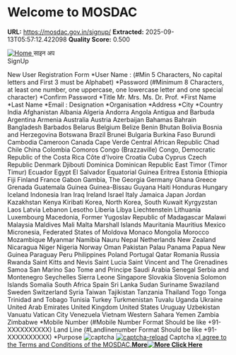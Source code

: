 # Welcome to MOSDAC

**URL:** https://mosdac.gov.in/signup/
**Extracted:** 2025-09-13T05:57:12.422098
**Quality Score:** 0.500

[ ![Home](https://mosdac.gov.in/sites/default/files/mosdac_small.png) ](https://mosdac.gov.in/ "Home")
साइन अप  
SignUp  

New User Registration Form
*User Name : (#Min 5 Characters, No capital letters and First 3 must be Alphabet)
*Password (#Minimum 8 Characters, at least one number, one uppercase, one lowercase letter and one special character)
*Confirm Password
*Title Mr. Mrs. Ms. Dr. Prof.
*First Name
*Last Name
*Email :
Designation
*Organisation
*Address
*City
*Country India Afghanistan Albania Algeria Andorra Angola Antigua and Barbuda Argentina Armenia Australia Austria Azerbaijan Bahamas Bahrain Bangladesh Barbados Belarus Belgium Belize Benin Bhutan Bolivia Bosnia and Herzegovina Botswana Brazil Brunei Bulgaria Burkina Faso Burundi Cambodia Cameroon Canada Cape Verde Central African Republic Chad Chile China Colombia Comoros Congo (Brazzaville) Congo, Democratic Republic of the Costa Rica Côte d'Ivoire Croatia Cuba Cyprus Czech Republic Denmark Djibouti Dominica Dominican Republic East Timor (Timor Timur) Ecuador Egypt El Salvador Equatorial Guinea Eritrea Estonia Ethiopia Fiji Finland France Gabon Gambia, The Georgia Germany Ghana Greece Grenada Guatemala Guinea Guinea-Bissau Guyana Haiti Honduras Hungary Iceland Indonesia Iran Iraq Ireland Israel Italy Jamaica Japan Jordan Kazakhstan Kenya Kiribati Korea, North Korea, South Kuwait Kyrgyzstan Laos Latvia Lebanon Lesotho Liberia Libya Liechtenstein Lithuania Luxembourg Macedonia, Former Yugoslav Republic of Madagascar Malawi Malaysia Maldives Mali Malta Marshall Islands Mauritania Mauritius Mexico Micronesia, Federated States of Moldova Monaco Mongolia Morocco Mozambique Myanmar Namibia Nauru Nepal Netherlands New Zealand Nicaragua Niger Nigeria Norway Oman Pakistan Palau Panama Papua New Guinea Paraguay Peru Philippines Poland Portugal Qatar Romania Russia Rwanda Saint Kitts and Nevis Saint Lucia Saint Vincent and The Grenadines Samoa San Marino Sao Tome and Principe Saudi Arabia Senegal Serbia and Montenegro Seychelles Sierra Leone Singapore Slovakia Slovenia Solomon Islands Somalia South Africa Spain Sri Lanka Sudan Suriname Swaziland Sweden Switzerland Syria Taiwan Tajikistan Tanzania Thailand Togo Tonga Trinidad and Tobago Tunisia Turkey Turkmenistan Tuvalu Uganda Ukraine United Arab Emirates United Kingdom United States Uruguay Uzbekistan Vanuatu Vatican City Venezuela Vietnam Western Sahara Yemen Zambia Zimbabwe
*Mobile Number (#Mobile Number Format Should be like +91-XXXXXXXXXX)
Land Line (#Landlinenumber Format Should be like +91-XXXXXXXXXX)
*Purpose
![captcha](https://mosdac.gov.in/signup/) [ ![captcha-reload](https://mosdac.gov.in/signup/img/refresh-icon.png)](javascript:%20refreshCaptcha\(\);)
Captcha
x[I agree to the Terms and Conditions of the MOSDAC.**More![More Click Here](https://mosdac.gov.in/signup/external-link.png)**](https://mosdac.gov.in/terms-conditions)   
  

